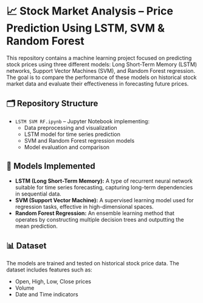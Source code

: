 # 📈 Stock Market Analysis – Price Prediction Using LSTM, SVM & Random Forest

This repository contains a machine learning project focused on predicting stock prices using three different models: Long Short-Term Memory (LSTM) networks, Support Vector Machines (SVM), and Random Forest regression. The goal is to compare the performance of these models on historical stock market data and evaluate their effectiveness in forecasting future prices.

## 🗂️ Repository Structure

- `LSTM SVM RF.ipynb` – Jupyter Notebook implementing:
  - Data preprocessing and visualization
  - LSTM model for time series prediction
  - SVM and Random Forest regression models
  - Model evaluation and comparison

## 🧠 Models Implemented

- **LSTM (Long Short-Term Memory):** A type of recurrent neural network suitable for time series forecasting, capturing long-term dependencies in sequential data.
- **SVM (Support Vector Machine):** A supervised learning model used for regression tasks, effective in high-dimensional spaces.
- **Random Forest Regression:** An ensemble learning method that operates by constructing multiple decision trees and outputting the mean prediction.

## 📊 Dataset

The models are trained and tested on historical stock price data. The dataset includes features such as:

- Open, High, Low, Close prices
- Volume
- Date and Time indicators


